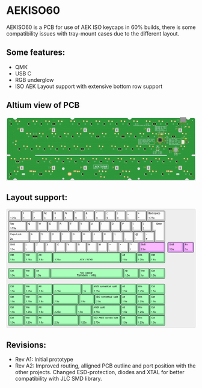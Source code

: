 # AEKISO60

AEKISO60 is a PCB for use of AEK ISO keycaps in 60% builds, there is some compatibility issues with tray-mount cases due to the different layout.

## Some features:
- QMK
- USB C
- RGB underglow
- ISO AEK Layout support with extensive bottom row support

## Altium view of PCB
![alt text](./readme-images/AEKISO60_Rev_A2.jpg "PCB View - Rev B")

## Layout support: 
![alt text](./readme-images/layout_support.jpg "Layout support")

## Revisions:
- Rev A1: Initial prototype
- Rev A2: Improved routing, alligned PCB outline and port position with the other projects. Changed ESD-protection, diodes and XTAL for better compatibility with JLC SMD library.
